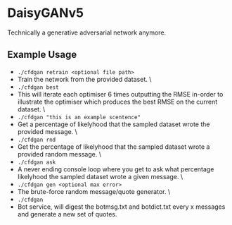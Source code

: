 # DaisyGANv5
Technically a generative adversarial network anymore. 

## Example Usage
- ```./cfdgan retrain <optional file path>```
- Train the network from the provided dataset.
\
- ```./cfdgan best```
- This will iterate each optimiser 6 times outputting the RMSE in-order to illustrate the optimiser which produces the best RMSE on the current dataset.
\
- ```./cfdgan "this is an example scentence"```
- Get a percentage of likelyhood that the sampled dataset wrote the provided message.
\
- ```./cfdgan rnd```
- Get the percentage of likelyhood that the sampled dataset wrote a provided random message.
\
- ```./cfdgan ask```
- A never ending console loop where you get to ask what percentage likelyhood the sampled dataset wrote a given message.
\
- ```./cfdgan gen <optional max error>```
- The brute-force random message/quote generator.
\
- ```./cfdgan```
- Bot service, will digest the botmsg.txt and botdict.txt every x messages and generate a new set of quotes.
